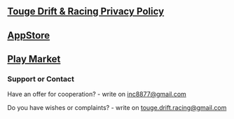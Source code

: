 ## [Touge Drift & Racing Privacy Policy](./TDR_PrivacyPolicy)

## [AppStore](https://apps.apple.com/ru/app/touge-drift-racing/id1503015930)
## [Play Market](https://play.google.com/store/apps/details?id=com.VolodymyrBozhko.TougeDriftandRacing)



### Support or Contact

Have an offer for cooperation? - write on inc8877@gmail.com

Do you have wishes or complaints? - write on touge.drift.racing@gmail.com
